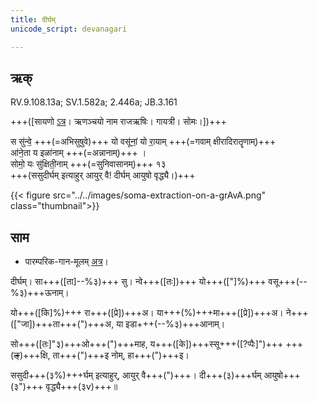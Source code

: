 ```yaml
---
title: दीर्घम्  
unicode_script: devanagari  

--- 
```


## ऋक्

RV.9.108.13a; SV.1.582a; 2.446a; JB.3.161

+++([सायणो [ऽत्र](https://archive.org/stream/b30094306_0005#page/n423/mode/2up&sa=D&ust=1542425956288000)। ऋणञ्चयो नाम राजऋषिः। गायत्री। सोमः।])+++

स सु॑न्वे॒ +++(=अभिसुषुवे)+++ यो वसू॑नां॒ यो रा॒याम् +++(=गवाम् क्षीरादिरातॄणाम्)+++  
आ॑ने॒ता य इळा॑नाम् +++(=अन्नानाम्)+++ ।  
सोमो॒ यः सु॑क्षिती॒नाम् +++(=सुनिवासानम्)+++ १३  
+++(ससुदीर्घम् इत्याहुर् आयुर् वै! दीर्घम् आयुषो वृद्ध्यै।)+++

{{< figure src="../../images/soma-extraction-on-a-grAvA.png"  class="thumbnail">}}

## साम

- पारम्परिक-गान-मूलम् [अत्र](https://sanskritdocuments.org/sites/pssramanujaswamy/AASHEERVACHANA%20SAAMAANI.pdf&sa=D&ust=1542425956289000)।
<div class="audioEmbed"  caption="रामानुजार्यः 1974 " src="https://archive
.org/download/jaiminIya-sAma-gAna-paravastu-tradition-rAmAnuja/dIrgham.mp3"></div>
<div class="audioEmbed"  caption="गोपालार्यः 2015  " src="https://archive
.org/download/jaiminIya-sAma-gAna-paravastu-tradition-gopAla-2015/dIrgham.mp3"></div>
<div class="audioEmbed"  caption="गोपालपवनयोर् अनुवचनम् 2015 1x" src="https://archive
.org/download/jaiminIya-sAma-gAna-paravastu-tradition-anuvachanam-gopAla-pavana-2015/dIrgham.mp3"></div>
<div class="audioEmbed"  caption="गोपालपवनयोर् अनुवचनम् 2015 1.5x" src="https://archive
.org/download/jaiminIya-sAma-gAna-paravastu-tradition-anuvachanam-gopAla-pavana-2015-150p-speed/dIrgham.mp3"></div>

दीर्घम्। सा+++([ता]--%३)+++ सु। न्वे+++([तः])+++ यो+++(["]%)+++ वसू+++(--%३)+++ऊनाम्।

यो+++([कि]%)+++ रा+++([प्रे])+++अ। या+++(%)+++मा+++([प्रे])+++अ। ने+++(["जा])+++ता+++(")+++अ, या इडा+++(--%३)+++आनाम्।

सो+++([तः]"३)+++ओ+++(")+++माह, य+++([के])+++स्सू+++([?प्पैः]")+++ +++(~~ङ्~~)+++क्षि, ता+++(")+++इ नोम्, हा+++(")+++इ।

ससुदी+++(३%)+++र्घम् इत्याहुर्, आयुर् वै+++(")+++। दी+++(३)+++र्घम् आयुषो+++(३")+++ वृद्ध्यै+++(३v)+++॥